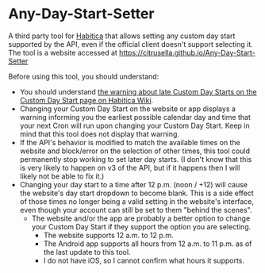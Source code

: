 # Any-Day-Start-Setter
A third party tool for [Habitica](https://habitica.com) that allows setting any custom day start supported by the API, even if the official client doesn't support selecting it. The tool is a website accessed at https://citrusella.github.io/Any-Day-Start-Setter

Before using this tool, you should understand:

- You should understand [the warning about late Custom Day Starts on the Custom Day Start page on Habitica Wiki](https://habitica.fandom.com/wiki/Custom_Day_Start#Examples_and_a_Warning_about_Late_Custom_Day_Start_Times).
- Changing your Custom Day Start on the website or app displays a warning informing you the earliest possible calendar day and time that your next Cron will run upon changing your Custom Day Start. Keep in mind that this tool does not display that warning.
- If the API's behavior is modified to match the available times on the website and block/error on the selection of other times, this tool could permanently stop working to set later day starts. (I don't know that this is very likely to happen on v3 of the API, but if it happens then I will likely not be able to fix it.)
- Changing your day start to a time after 12 p.m. (noon / +12) will cause the website's day start dropdown to become blank. This is a side effect of those times no longer being a valid setting in the website's interface, even though your account can still be set to them "behind the scenes".
  - The website and/or the app are probably a better option to change your Custom Day Start if they support the option you are selecting.
     - The website supports 12 a.m. to 12 p.m.
     - The Android app supports all hours from 12 a.m. to 11 p.m. as of the last update to this tool.
     - I do not have iOS, so I cannot confirm what hours it supports.
